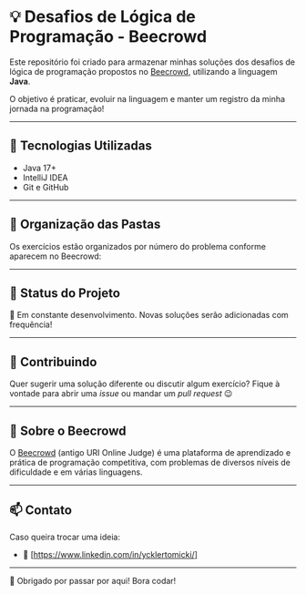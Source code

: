 # 💡 Desafios de Lógica de Programação - Beecrowd

Este repositório foi criado para armazenar minhas soluções dos desafios de lógica de programação propostos no [Beecrowd](https://www.beecrowd.com.br), utilizando a linguagem **Java**.

O objetivo é praticar, evoluir na linguagem e manter um registro da minha jornada na programação!

---

## 🚀 Tecnologias Utilizadas

- Java 17+
- IntelliJ IDEA
- Git e GitHub

---

## 📂 Organização das Pastas

Os exercícios estão organizados por número do problema conforme aparecem no Beecrowd:


---

## 📌 Status do Projeto

🚧 Em constante desenvolvimento. Novas soluções serão adicionadas com frequência!

---

## 🤝 Contribuindo

Quer sugerir uma solução diferente ou discutir algum exercício? Fique à vontade para abrir uma *issue* ou mandar um *pull request* 😉

---

## 🧠 Sobre o Beecrowd

O [Beecrowd](https://www.beecrowd.com.br) (antigo URI Online Judge) é uma plataforma de aprendizado e prática de programação competitiva, com problemas de diversos níveis de dificuldade e em várias linguagens.

---

## 📫 Contato

Caso queira trocar uma ideia:

- 💼 [https://www.linkedin.com/in/ycklertomicki/]

---

🖤 Obrigado por passar por aqui! Bora codar!
